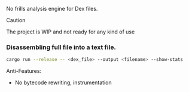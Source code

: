 No frills analysis engine for Dex files. 

> [!CAUTION]
> The project is WIP and not ready for any kind of use

### Disassembling full file into a text file.
```bash
cargo run --release -- <dex_file> --output <filename> --show-stats
```

Anti-Features:
- No bytecode rewriting, instrumentation
